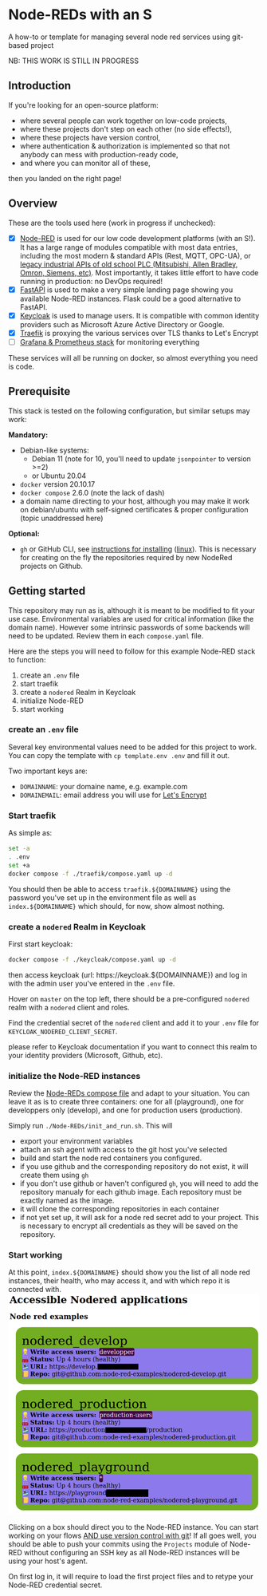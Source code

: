 # Node-REDs with an S

A how-to or template for managing several node red services using git-based project

NB: THIS WORK IS STILL IN PROGRESS

## Introduction

If you're looking for an open-source platform:

- where several people can work together on low-code projects,
- where these projects don't step on each other (no side effects!),
- where these projects have version control,
- where authentication & authorization is implemented so that not anybody can mess with production-ready code,
- and where you can monitor all of these,

then you landed on the right page!

## Overview

These are the tools used here (work in progress if unchecked):

- [X] [Node-RED](https://github.com/Node-RED/Node-RED-docker) is used for our low code development platforms (with an S!). It has a large range of modules compatible with most data entries, including the most modern & standard APIs (Rest, MQTT, OPC-UA), or [legacy industrial APIs of old school PLC (Mitsubishi, Allen Bradley, Omron, Siemens, etc)](https://flows.nodered.org/search?term=PLC&type=node). Most importantly, it takes little effort to have code running in production: no DevOps required!
- [X] [FastAPI](https://github.com/tiangolo/fastapi) is used to make a very simple landing page showing you available Node-RED instances. Flask could be a good alternative to FastAPI.
- [X] [Keycloak](https://github.com/keycloak) is used to manage users. It is compatible with common identity providers such as Microsoft Azure Active Directory or Google.
- [X] [Traefik](https://github.com/traefik/traefik) is proxying the various services over TLS thanks to Let's Encrypt
- [ ] [Grafana & Prometheus stack](https://github.com/vegasbrianc/prometheus) for monitoring everything

These services will all be running on docker, so almost everything you need is code.

## Prerequisite

This stack is tested on the following configuration, but similar setups may work:

**Mandatory:**

- Debian-like systems:
  - Debian 11 (note for 10, you'll need to update `jsonpointer` to version >=2)
  - or Ubuntu 20.04
- `docker` version 20.10.17
- `docker compose` 2.6.0 (note the lack of dash)
- a domain name directing to your host, although you may make it work on debian/ubuntu with self-signed certificates & proper configuration (topic unaddressed here)

**Optional:**

- `gh` or GitHub CLI, see [instructions for installing](https://github.com/cli/cli#installation) ([linux](https://github.com/cli/cli/blob/trunk/docs/install_linux.md)). This is necessary for creating on the fly the repositories required by new NodeRed projects on Github.

## Getting started

This repository may run as is, although it is meant to be modified to fit your use case. Environmental variables are used for critical information (like the domain name). However some intrinsic passwords of some backends will need to be updated. Review them in each `compose.yaml` file.

Here are the steps you will need to follow for this example Node-RED stack to function:

1. create an `.env` file
2. start traefik
3. create a `nodered` Realm in Keycloak
4. initialize Node-RED
5. start working


### create an `.env` file

Several key environmental values need to be added for this project to work. You can copy the template with `cp template.env .env` and fill it out.

Two important keys are:

- `DOMAINNAME`: your domaine name, e.g. example.com
- `DOMAINEMAIL`: email address you will use for [Let's Encrypt](https://letsencrypt.org)

### Start traefik

As simple as:

```sh
set -a
. .env
set +a
docker compose -f ./traefik/compose.yaml up -d
```

You should then be able to access `traefik.${DOMAINNAME}` using the password you've set up in the environment file as well as `index.${DOMAINNAME}` which should, for now, show almost nothing.

### create a `nodered` Realm in Keycloak

First start keycloak:

```sh
docker compose -f ./keycloak/compose.yaml up -d
```

then access keycloak (url: https://keycloak.${DOMAINNAME}) and log in with the admin user you've entered in the `.env` file.

Hover on `master` on the top left, there should be a pre-configured `nodered` realm with a `nodered` client and roles.

Find the credential secret of the `nodered` client and add it to your `.env` file for `KEYCLOAK_NODERED_CLIENT_SECRET`.

please refer to Keycloak documentation if you want to connect this realm to your identity providers (Microsoft, Github, etc).

### initialize the Node-RED instances

Review the [Node-REDs compose file](Node-REDs/compose.yaml) and adapt to your situation. You can leave it as is to create three containers: one for all (playground), one for developpers only (develop), and one for production users (production).

Simply run `./Node-REDs/init_and_run.sh`. This will

- export your environment variables
- attach an ssh agent with access to the git host you've selected
- build and start the node red containers you configured.
- if you use github and the corresponding repository do not exist, it will create them using `gh`
- if you don't use github or haven't configured `gh`, you will need to add the repository manualy for each github image. Each repository must be exactly named as the image.
- it will clone the corresponding repositories in each container
- if not yet set up, it will ask for a node red secret add to your project. This is necessary to encrypt all credentials as they will be saved on the repository.

### Start working

At this point, `index.${DOMAINNAME}` should show you the list of all node red instances, their health, who may access it, and with which repo it is connected with.
![Landing page](./viewable_nodereds.png)

Clicking on a box should direct you to the Node-RED instance.
You can start working on your flows [AND use version control with git](https://nodered.org/docs/user-guide/projects/)! If all goes well, you should be able to push your commits using the `Projects` module of Node-RED without configuring an SSH key as all Node-RED instances will be using your host's agent.

On first log in, it will require to load the first project files and to retype your Node-RED credential secret.

<!-- Then you can run:

```sh
set -a
. .env
set +a
docker compose -f ./<service>/compose.yaml up -d #execute as many times as needed
```

Where `<service>` are the folders containing available docker micro services. -->
